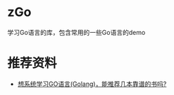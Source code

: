 # zGo
学习Go语言的库，包含常用的一些Go语言的demo

# 推荐资料
- [想系统学习GO语言(Golang)，能推荐几本靠谱的书吗?](https://www.zhihu.com/question/30461290)
